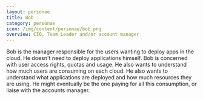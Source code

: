 ```yaml
---
layout: personae
title: Bob
category: personae
icon: /img/content/personae/bob.png
overview: CIO, Team Leader and/or account manager
---
```


Bob is the manager responsible for the users wanting to deploy apps in the cloud. He doesn't need to deploy applications himself. Bob is concerned with user access rights, quotas and usage. He also wants to understand how much users are consuming on each cloud. He also wants to understand what applications are deployed and how much resources they are using. He might eventually be the one paying for all this consumption, or liaise with the accounts manager.

